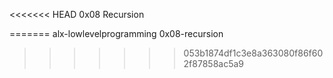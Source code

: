 <<<<<<< HEAD
0x08 Recursion

=======
alx-lowlevelprogramming
0x08-recursion
>>>>>>> 053b1874df1c3e8a363080f86f602f87858ac5a9
